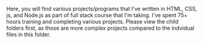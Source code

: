 Here, you will find various projects/programs that I've written in HTML, CSS, js, and Node.js as part of full stack course that I'm taking.
I've spent 75+ hours training and completing various projects. Please view the child folders first, as those are more complex projects compared to the indvidual files in this folder.
